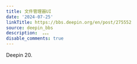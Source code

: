 ```yaml
---
title: 文件管理器UI
date: '2024-07-25'
linkTitle: https://bbs.deepin.org/en/post/275552
source: deepin_bbs
description:  。。。 
disable_comments: true
---
```

Deepin 20.
